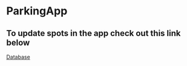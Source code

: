 # ParkingApp

## To update spots in the app check out this link below

[Database](https://github.com/Dhanush4444/Smart-Parking-Database)